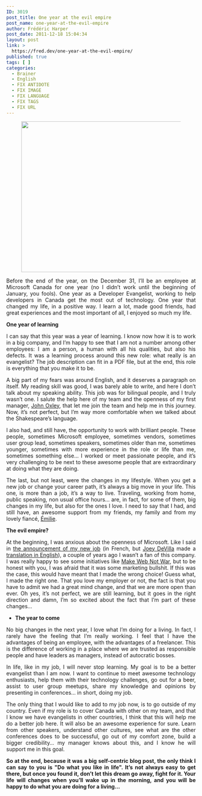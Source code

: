 ```yaml
---
ID: 3019
post_title: One year at the evil empire
post_name: one-year-at-the-evil-empire
author: Frédéric Harper
post_date: 2011-12-18 15:04:34
layout: post
link: >
  https://fred.dev/one-year-at-the-evil-empire/
published: true
tags: [ ]
categories:
  - Brainer
  - English
  - FIX ANTIDOTE
  - FIX IMAGE
  - FIX LANGUAGE
  - FIX TAGS
  - FIX URL
---
```

<figure><img title="5696645310_eb609dc95d_o" src="http://fred.dev/wp-content/uploads/2011/12/5696645310_eb609dc95d_o.jpg" alt="" width="580" height="400"/></figure><p style="text-align:justify">Before the end of the year, on the December 31, I’ll be an employee at Microsoft Canada for one year (no I didn’t work until the beginning of January, you fools). One year as a Developer Evangelist, working to help developers in Canada get the most out of technology. One year that changed my life, in a positive way. I learn a lot, made good friends, had great experiences and the most important of all, I enjoyed so much my life.</p><p style="text-align:justify"><strong>One year of learning</strong></p><p style="text-align:justify">I can say that this year was a year of learning. I know now how it is to work in a big company, and I’m happy to see that I am not a number among other employees: I am a person, a human with all his qualities, but also his defects. It was a learning process around this new role: what really is an evangelist? The job description can fit in a PDF file, but at the end, this role is everything that you make it to be.</p><p style="text-align:justify">A big part of my fears was around English, and it deserves a paragraph on itself. My reading skill was good, I was barely able to write, and here I don’t talk about my speaking ability. This job was for bilingual people, and I truly wasn’t one. I salute the help here of my team and the openness of my first manager, <a href="https://twitter.com/#!/joxley" target="_blank" rel="noopener noreferrer">John Oxley</a>, that let me join the team and help me in this journey. Now, it’s not perfect, but I’m way more comfortable when we talked about the Shakespeare’s language.</p><p style="text-align:justify">I also had, and still have, the opportunity to work with brilliant people. These people, sometimes Microsoft employee, sometimes vendors, sometimes user group lead, sometimes speakers, sometimes older than me, sometimes younger, sometimes with more experience in the role or life than me, sometimes something else… I worked or meet passionate people, and it’s very challenging to be next to these awesome people that are extraordinary at doing what they are doing.</p><p style="text-align:justify">The last, but not least, were the changes in my lifestyle. When you get a new job or change your career path, it’s always a big move in your life. This one, is more than a job, it’s a way to live. Traveling, working from home, public speaking, non usual office hours… are, in fact, for some of them, big changes in my life, but also for the ones I love. I need to say that I had, and still have, an awesome support from my friends, my family and from my lovely fiancé, <a href="https://twitter.com/#!/EmilieJolie" target="_blank" rel="noopener noreferrer">Émilie</a>.</p><p style="text-align:justify"><strong>The evil empire?</strong></p><p style="text-align:justify">At the beginning, I was anxious about the openness of Microsoft. Like I said in <a href="https://fred.dev/le-roi-est-mort-vive-le-roi/" target="_blank" rel="noopener noreferrer">the announcement of my new job</a> (in French, but <a href="https://www.joeydevilla.com/" target="_blank" rel="noopener noreferrer">Joey DeVilla</a> made a <a href="https://www.globalnerdy.com/2010/11/29/welcome-frdric/" target="_blank" rel="noopener noreferrer">translation in English</a>), a couple of years ago I wasn’t a fan of this company. I was really happy to see some initiatives like <a href="https://web.archive.org/web/20130628080719/http://www.webnotwar.ca/" target="_blank" rel="noopener noreferrer">Make Web Not War</a>, but to be honest with you, I was afraid that it was some marketing bullshit. If this was the case, this would have meant that I made the wrong choice! Guess what, I made the right one. That you love my employer or not, the fact is that you have to admit we had a great mind change, and that we are more open than ever. Oh yes, it’s not perfect, we are still learning, but it goes in the right direction and damn, I’m so excited about the fact that I’m part of these changes…</p><ul style="text-align:justify"><li><strong>The year to come</strong></li></ul><p style="text-align:justify">No big changes in the next year, I love what I’m doing for a living. In fact, I rarely have the feeling that I’m really working. I feel that I have the advantages of being an employee, with the advantages of a freelancer. This is the difference of working in a place where we are trusted as responsible people and have leaders as managers, instead of autocratic bosses.</p><p style="text-align:justify">In life, like in my job, I will never stop learning. My goal is to be a better evangelist than I am now. I want to continue to meet awesome technology enthusiasts, help them with their technology challenges, go out for a beer, assist to user group meetups, share my knowledge and opinions by presenting in conferences… in short, doing my job.</p><p style="text-align:justify">The only thing that I would like to add to my job now, is to go outside of my country. Even if my role is to cover Canada with other on my team, and that I know we have evangelists in other countries, I think that this will help me do a better job here. It will also be an awesome experience for sure. Learn from other speakers, understand other cultures, see what are the other conferences does to be successful, go out of my comfort zone, build a bigger credibility… my manager knows about this, and I know he will support me in this goal.</p><p style="text-align:justify"><strong>So at the end, because it was a big self-centric blog post, the only think I can say to you is "Do what you like in life". It’s not always easy to get there, but once you found it, don’t let this dream go away, fight for it. Your life will changes when you’ll wake up in the morning, and you will be happy to do what you are doing for a living…</strong></p>